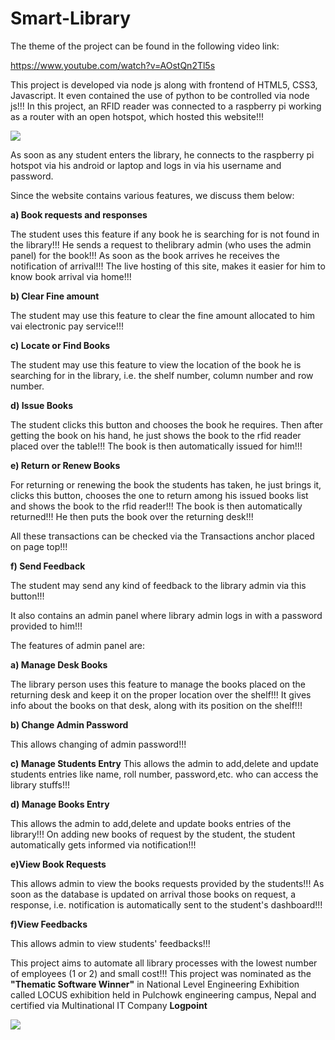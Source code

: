 # Smart-Library

The theme of the project can be found in the following video link:

https://www.youtube.com/watch?v=AOstQn2Tl5s

This project is developed via node js along with frontend of HTML5, CSS3, Javascript. It even contained the use of python to be controlled via node js!!! In this project, an RFID reader was connected to a raspberry pi working as a router with an open hotspot, which hosted this website!!!

<img src="https://images-na.ssl-images-amazon.com/images/I/61AjLsi7sDL._SX355_.jpg"/>


As soon as any student enters the library, he connects to the raspberry pi hotspot via his android or laptop and logs in via his username and password. 


Since the website contains various features, we discuss them below:

<b>a) Book requests and responses</b>

The student uses this feature if any book he is searching for is not found in the library!!! He sends a request to thelibrary admin (who uses the admin panel) for the book!!! As soon as the book arrives he receives the notification of arrival!!! The live hosting of this site, makes it easier for him to know book arrival via home!!!



<b>b) Clear Fine amount</b>

The student may use this feature to clear the fine amount allocated to him vai electronic pay service!!!


<b>c) Locate or Find Books</b>

The student may use this feature to view the location of the book he is searching for in the library, i.e. the shelf number, column number and row number.

<b>d) Issue Books</b>

The student clicks this button and chooses the book he requires. Then after getting the book on his hand, he just shows the book to the rfid reader placed over the table!!! The book is then automatically issued for him!!!

<b>e) Return or Renew Books</b>

For returning or renewing the book the students has taken, he just brings it, clicks this button, chooses the one to return among his issued books list and shows the book to the rfid reader!!! The book is then automatically returned!!!
He then puts the book over the returning desk!!!


All these transactions can be checked via the Transactions anchor placed on page top!!!


<b>f) Send Feedback</b>

The student may send any kind of feedback to the library admin via this button!!!



It also contains an admin panel where library admin logs in with a password provided to him!!!


The features of admin panel are:

<b>a) Manage Desk Books</b>

The library person uses this feature to manage the books placed on the returning desk and keep it on the proper location over the shelf!!! It gives info about the books on that desk, along with its position on the shelf!!! 

<b>b) Change Admin Password</b>

This allows changing of admin password!!!


<b>c) Manage Students Entry</b>
This allows the admin to add,delete and update students entries like name, roll number, password,etc. who can access the library stuffs!!!

<b>d) Manage Books Entry</b>

This allows the admin to add,delete and update books entries of the library!!! On adding new books of request by the student, the student automatically gets informed via notification!!!

<b>e)View Book Requests</b>

This allows admin to view the books requests provided by the students!!! As soon as the database is updated on arrival those books on request, a response, i.e. notification is automatically sent to the student's dashboard!!!

<b>f)View Feedbacks</b>

This allows admin to view students' feedbacks!!!


This project aims to automate all library processes with the lowest number of employees (1 or 2) and small cost!!! This project was nominated as the <b>"Thematic Software Winner"</b> in National Level Engineering Exhibition called LOCUS exhibition held in Pulchowk engineering campus, Nepal and certified via Multinational IT Company <b>Logpoint</b>

<img src="https://github.com/BeepLoveKarki/smart-library/blob/master/winner.jpg"/>
